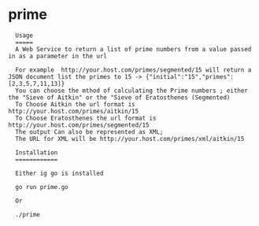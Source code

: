 # prime

      Usage
      =====
      A Web Service to return a list of prime numbers from a value passed in as a parameter in the url

      For example  http://your.host.com/primes/segmented/15 will return a JSON document list the primes to 15 -> {"initial":"15","primes":[2,3,5,7,11,13]}
      You can choose the mthod of calculating the Prime numbers ; either the "Sieve of Aitkin" or the "Sieve of Eratosthenes (Segmented)
      To Choose Aitkin the url format is http://your.host.com/primes/aitkin/15
      To Choose Eratosthenes the url format is http://your.host.com/primes/segmented/15
      The output Can also be represented as XML;
      The URL for XML will be http://your.host.com/primes/xml/aitkin/15

      Installation
      ============

      Either ig go is installed

      go run prime.go

      Or

      ./prime
      
